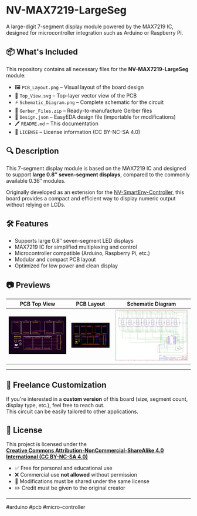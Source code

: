 # NV-MAX7219-LargeSeg

A large-digit 7-segment display module powered by the MAX7219 IC, designed for microcontroller integration such as Arduino or Raspberry Pi.

## 📦 What's Included

This repository contains all necessary files for the **NV-MAX7219-LargeSeg** module:

- 🖼️ `PCB_Layout.png` – Visual layout of the board design  
- 📐 `Top_View.svg` – Top-layer vector view of the PCB  
- ⚡ `Schematic_Diagram.png` – Complete schematic for the circuit  
- 💾 `Gerber_Files.zip` – Ready-to-manufacture Gerber files  
- 📁 `Design.json` – EasyEDA design file (importable for modifications)
- 🖊️ `README.md` – This documentation 
- 🧾 `LICENSE` – License information (CC BY-NC-SA 4.0) 

## 🔍 Description

This 7-segment display module is based on the MAX7219 IC and designed to support **large 0.8″ seven-segment displays**, compared to the commonly available 0.36″ modules.

Originally developed as an extension for the [NV-SmartEnv-Controller](https://github.com/NVCreations33/NV-SmartEnv-Controller), this board provides a compact and efficient way to display numeric output without relying on LCDs.

## 🛠️ Features

- Supports large 0.8″ seven-segment LED displays  
- MAX7219 IC for simplified multiplexing and control  
- Microcontroller compatible (Arduino, Raspberry Pi, etc.)  
- Modular and compact PCB layout  
- Optimized for low power and clean display
  
## 📷 Previews

| PCB Top View | PCB Layout | Schematic Diagram |
|--------------|------------|-------------------|
| ![Top View](Top_View.svg) | ![Layout](PCB_Layout.png) | ![Schematic](Schematic_Diagram.png) |

---
## 💼 Freelance Customization

If you're interested in a **custom version** of this board (size, segment count, display type, etc.), feel free to reach out.  
This circuit can be easily tailored to other applications.

## 🧾 License

This project is licensed under the  
**[Creative Commons Attribution-NonCommercial-ShareAlike 4.0 International (CC BY-NC-SA 4.0)](https://creativecommons.org/licenses/by-nc-sa/4.0/)**

- ✅ Free for personal and educational use
- ❌ Commercial use **not allowed** without permission
- 🔄 Modifications must be shared under the same license
- ✏️ Credit must be given to the original creator

---
#arduino #pcb #micro-controller
